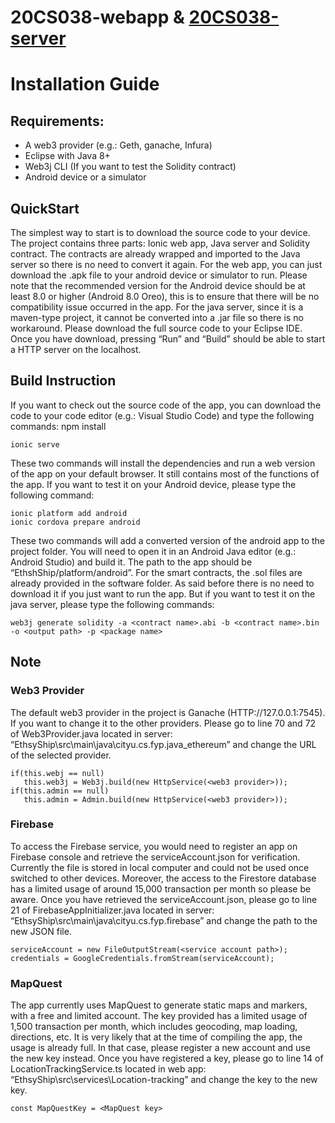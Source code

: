 # 20CS038-webapp & [20CS038-server](https://github.com/kinhochu2/20CS038-server) 

Installation Guide
===========
Requirements:
-----
-	A web3 provider (e.g.: Geth, ganache, Infura)
-	Eclipse with Java 8+
-	Web3j CLI (If you want to test the Solidity contract)
-	Android device or a simulator

QuickStart
-------
The simplest way to start is to download the source code to your device. The project contains three parts: Ionic web app, Java server and Solidity contract. The contracts are already wrapped and imported to the Java server so there is no need to convert it again.
For the web app, you can just download the .apk file to your android device or simulator to run. Please note that the recommended version for the Android device should be at least 8.0 or higher (Android 8.0 Oreo), this is to ensure that there will be no compatibility issue occurred in the app. 
For the java server, since it is a maven-type project, it cannot be converted into a .jar file so there is no workaround. Please download the full source code to your Eclipse IDE. Once you have download, pressing “Run” and “Build” should be able to start a HTTP server on the localhost.

Build Instruction
------
If you want to check out the source code of the app, you can download the code to your code editor (e.g.: Visual Studio Code) and type the following commands:
npm install
```
ionic serve
```
These two commands will install the dependencies and run a web version of the app on your default browser. It still contains most of the functions of the app. If you want to test it on your Android device, please type the following command:
```
ionic platform add android
ionic cordova prepare android
```
These two commands will add a converted version of the android app to the project folder. You will need to open it in an Android Java editor (e.g.: Android Studio) and build it. The path to the app should be “EthshShip/platform/android”.
For the smart contracts, the .sol files are already provided in the software folder. As said before there is no need to download it if you just want to run the app. But if you want to test it on the java server, please type the following commands:
```
web3j generate solidity -a <contract name>.abi -b <contract name>.bin -o <output path> -p <package name>
```

Note
-------
### Web3 Provider ###

The default web3 provider in the project is Ganache (HTTP://127.0.0.1:7545). If you want to change it to the other providers. Please go to line 70 and 72 of Web3Provider.java located in server: “EthsyShip\src\main\java\cityu.cs.fyp.java_ethereum” and change the URL of the selected provider.
 ```
 if(this.webj == null)
    this.web3j = Web3j.build(new HttpService(<web3 provider>));
 if(this.admin == null)
    this.admin = Admin.build(new HttpService(<web3 provider>));
 ```
### Firebase ###
To access the Firebase service, you would need to register an app on Firebase console and retrieve the serviceAccount.json for verification. Currently the file is stored in local computer and could not be used once switched to other devices. Moreover, the access to the Firestore database has a limited usage of around 15,000 transaction per month so please be aware. Once you have retrieved the serviceAccount.json, please go to line 21 of FirebaseAppInitializer.java located in server: “EthsyShip\src\main\java\cityu.cs.fyp.firebase” and change the path to the new JSON file.
 ```
 serviceAccount = new FileOutputStream(<service account path>);
 credentials = GoogleCredentials.fromStream(serviceAccount);
 ```
### MapQuest ###
The app currently uses MapQuest to generate static maps and markers, with a free and limited account. The key provided has a limited usage of 1,500 transaction per month, which includes geocoding, map loading, directions, etc. It is very likely that at the time of compiling the app, the usage is already full. In that case, please register a new account and use the new key instead. Once you have registered a key, please go to line 14 of LocationTrackingService.ts located in web app: “EthsyShip\src\services\Location-tracking” and change the key to the new key.
 ```
 const MapQuestKey = <MapQuest key>
 ```

